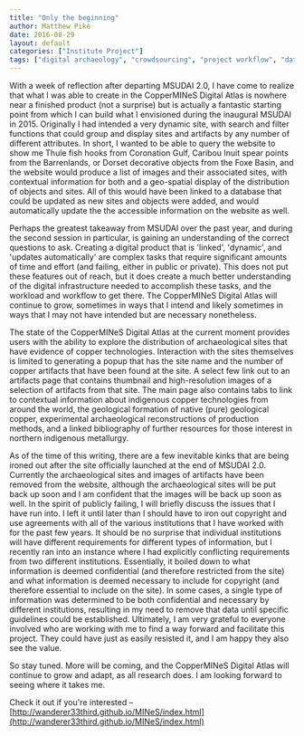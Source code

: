 ```yaml
---
title: "Only the beginning"
author: Matthew Pike
date: 2016-08-29
layout: default
categories: ["Institute Project"]
tags: ["digital archaeology", "crowdsourcing", "project workflow", "data collection", "data cleaning"]
---
```


With a week of reflection after departing MSUDAI 2.0, I have come to realize that what I was able to create in the CopperMINeS Digital Atlas is nowhere near a finished product (not a surprise) but is actually a fantastic starting point from which I can build what I envisioned during the inaugural MSUDAI in 2015. Originally I had intended a very dynamic site, with search and filter functions that could group and display sites and artifacts by any number of different attributes. In short, I wanted to be able to query the website to show me Thule fish hooks from Coronation Gulf, Caribou Inuit spear points from the Barrenlands, or Dorset decorative objects from the Foxe Basin, and the website would produce a list of images and their associated sites, with contextual information for both and a geo-spatial display of the distribution of objects and sites. All of this would have been linked to a database that could be updated as new sites and objects were added, and would automatically update the the accessible information on the website as well.

Perhaps the greatest takeaway from MSUDAI over the past year, and during the second session in particular, is gaining an understanding of the correct questions to ask. Creating a digital product that is 'linked', 'dynamic', and 'updates automatically' are complex tasks that require significant amounts of time and effort (and failing, either in public or private). This does not put these features out of reach, but it does create a much better understanding of the digital infrastructure needed to accomplish these tasks, and the workload and workflow to get there. The CopperMINeS Digital Atlas will continue to grow, sometimes in ways that I intend and likely sometimes in ways that I may not have intended but are necessary nonetheless.

The state of the CopperMINeS Digital Atlas at the current moment provides users with the ability to explore the distribution of archaeological sites that have evidence of copper technologies. Interaction with the sites themselves is limited to generating a popup that has the site name and the number of copper artifacts that have been found at the site. A select few link out to an artifacts page that contains thumbnail and high-resolution images of a selection of artifacts from that site. The main page also contains tabs to link to contextual information about indigenous copper technologies from around the world, the geological formation of native (pure) geological copper, experimental archaeological reconstructions of production methods, and a linked bibliography of further resources for those interest in northern indigenous metallurgy.

As of the time of this writing, there are a few inevitable kinks that are being ironed out after the site officially launched at the end of MSUDAI 2.0. Currently the archaeological sites and images of artifacts have been removed from the website, although the archaeological sites will be put back up soon and I am confident that the images will be back up soon as well. In the spirit of publicly failing, I will briefly discuss the issues that I have run into. I left it until later than I should have to iron out copyright and use agreements with all of the various institutions that I have worked with for the past few years. It should be no surprise that individual institutions will have different requirements for different types of information, but I recently ran into an instance where I had explicitly conflicting requirements from two different institutions. Essentially, it boiled down to what information is deemed confidential (and therefore restricted from the site) and what information is deemed necessary to include for copyright (and therefore essential to include on the site). In some cases, a single type of information was determined to be both confidential and necessary by different institutions, resulting in my need to remove that data until specific guidelines could be established. Ultimately, I am very grateful to everyone involved who are working with me to find a way forward and facilitate this project. They could have just as easily resisted it, and I am happy they also see the value.

So stay tuned. More will be coming, and the CopperMINeS Digital Atlas will continue to grow and adapt, as all research does. I am looking forward to seeing where it takes me.

Check it out if you're interested – [http://wanderer33third.github.io/MINeS/index.html](http://wanderer33third.github.io/MINeS/index.html)
